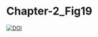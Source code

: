 # Chapter-2_Fig19
[![DOI](https://zenodo.org/badge/DOI/10.5281/zenodo.6339999.svg)](https://doi.org/10.5281/zenodo.6339999)
